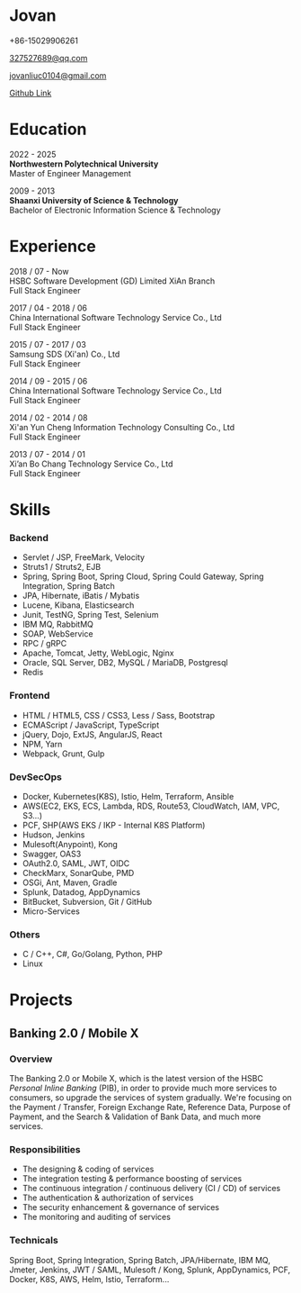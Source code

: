 # Jovan
+86-15029906261

327527689@qq.com

jovanliuc0104@gmail.com

[Github Link](https://github.com/jovanliuc)

# Education
2022 - 2025 <br> **Northwestern Polytechnical University** <br> Master of Engineer Management

2009 - 2013 <br> **Shaanxi University of Science & Technology** <br> Bachelor of Electronic Information Science & Technology

# Experience
2018 / 07 - Now
<br>
HSBC Software Development (GD) Limited XiAn Branch
<br>
Full Stack Engineer

2017 / 04 - 2018 / 06
<br>
China International Software Technology Service Co., Ltd
<br>
Full Stack Engineer

2015 / 07 - 2017 / 03
<br>
Samsung SDS (Xi'an) Co., Ltd
<br>
Full Stack Engineer

2014 / 09 - 2015 / 06
<br>
China International Software Technology Service Co., Ltd
<br>
Full Stack Engineer

2014 / 02 - 2014 / 08
<br>
Xi'an Yun Cheng Information Technology Consulting Co., Ltd
<br>
Full Stack Engineer

2013 / 07 - 2014 / 01
<br>
Xi’an Bo Chang Technology Service Co., Ltd
<br>
Full Stack Engineer

# Skills
### Backend
- Servlet / JSP, FreeMark, Velocity
- Struts1 / Struts2, EJB
- Spring, Spring Boot, Spring Cloud, Spring Could Gateway, Spring Integration, Spring Batch
- JPA, Hibernate, iBatis / Mybatis
- Lucene, Kibana, Elasticsearch
- Junit, TestNG, Spring Test, Selenium
- IBM MQ, RabbitMQ
- SOAP, WebService
- RPC / gRPC
- Apache, Tomcat, Jetty, WebLogic, Nginx
- Oracle, SQL Server, DB2, MySQL / MariaDB, Postgresql
- Redis

### Frontend
- HTML / HTML5, CSS / CSS3, Less / Sass, Bootstrap
- ECMAScript / JavaScript, TypeScript
- jQuery, Dojo, ExtJS, AngularJS, React
- NPM, Yarn
- Webpack, Grunt, Gulp

### DevSecOps
- Docker, Kubernetes(K8S), Istio, Helm, Terraform, Ansible
- AWS(EC2, EKS, ECS, Lambda, RDS, Route53, CloudWatch, IAM, VPC, S3…)
- PCF, SHP(AWS EKS / IKP - Internal K8S Platform)
- Hudson, Jenkins
- Mulesoft(Anypoint), Kong
- Swagger, OAS3
- OAuth2.0, SAML, JWT, OIDC
- CheckMarx, SonarQube, PMD
- OSGi, Ant, Maven, Gradle
- Splunk, Datadog, AppDynamics
- BitBucket, Subversion, Git / GitHub
- Micro-Services

### Others
- C / C++, C#, Go/Golang, Python, PHP
- Linux

# Projects
## Banking 2.0 / Mobile X
### Overview
The Banking 2.0 or Mobile X, which is the latest version of the HSBC *Personal Inline Banking* (PIB),
in order to provide much more services to consumers, so upgrade the services of system gradually.
We're focusing on the Payment / Transfer, Foreign Exchange Rate, Reference Data, Purpose of Payment, 
and the Search & Validation of Bank Data, and much more services.

### Responsibilities
* The designing & coding of services
* The integration testing & performance boosting of services
* The continuous integration / continuous delivery (CI / CD) of services
* The authentication & authorization of services
* The security enhancement & governance of services
* The monitoring and auditing of services

### Technicals
Spring Boot, Spring Integration, Spring Batch, JPA/Hibernate, IBM MQ, Jmeter, Jenkins,
JWT / SAML, Mulesoft / Kong, Splunk, AppDynamics, PCF, Docker, K8S, AWS, Helm, Istio, Terraform...
